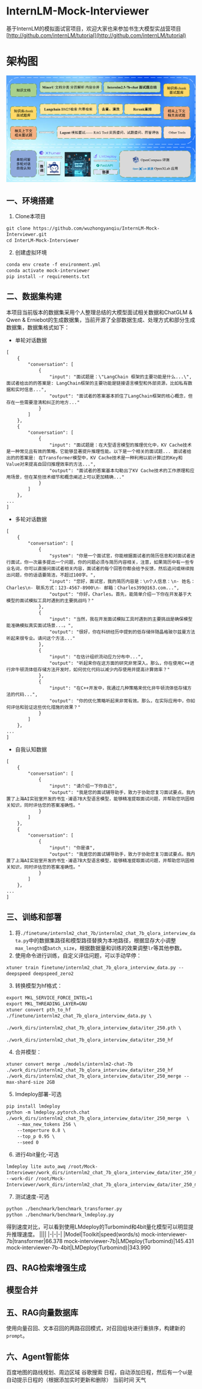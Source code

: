 # InternLM-Mock-Interviewer
基于InternLM的模拟面试官项目，欢迎大家也来参加书生大模型实战营项目[http://github.com/internLM/tutorial](http://github.com/internLM/tutorial)

# 架构图
![架构图](./assets/architecture_diagram.png)

## 一、环境搭建
1. Clone本项目
```
git clone https://github.com/wuzhongyanqiu/InternLM-Mock-Interviewer.git
cd InterLM-Mock-Interviewer
```
2. 创建虚拟环境
```
conda env create -f environment.yml
conda activate mock-interviewer
pip install -r requirements.txt
```
## 二、数据集构建
本项目当前版本的数据集采用个人整理总结的大模型面试相关数据和ChatGLM & Qwen & Erniebot的生成数据集，当前开源了全部数据生成、处理方式和部分生成数据集，数据集格式如下：
- 单轮对话数据
```
[
    {
        "conversation": [
            {
                "input": "面试题是：\"LangChain 框架的主要功能是什么...\", 面试者给出的的答案是: LangChain框架的主要功能是链接语言模型和外部资源，比如私有数据和实时信息...",
                "output": "面试者的答案基本抓住了LangChain框架的核心概念，但存在一些需要澄清和纠正的地方..."
            }
        ]
    },
    {
        "conversation": [
            {
                "input": "面试题是：在大型语言模型的推理优化中，KV Cache技术是一种常见且有效的策略，它能够显著提升推理性能。以下是一个相关的面试题... 面试者给出的的答案是: 在Transformer模型中，KV Cache技术是一种利用以前计算过的Key和Value对来提高自回归推理效率的方法...",
                "output": "面试者的答案基本勾勒出了KV Cache技术的工作原理和应用场景，但在某些技术细节和概念阐述上可以更加精确..."
            }
        ]
    },
...
]
```
- 多轮对话数据
```
[
    {
        "conversation": [
            {
                "system": "你是一个面试官，你能根据面试者的简历信息和对面试者进行面试，你一次最多提出一个问题，你的问题必须与简历内容相关，注意，如果简历中有一些专业名词，你可以直接问面试者相关内容，面试者的每个回答你都会给予反馈，然后追问或继续抛出问题，你的话语要简洁，不超过100字。",
                "input": "您好，面试官，我的简历内容是：\n个人信息：\n- 姓名：Charles\n- 联系方式：123-4567-8900\n- 邮箱：Charles399@163.com...",
                "output": "你好，Charles。首先，能简单介绍一下你在开发基于大模型的面试模拟工具时遇到的主要挑战吗？"
            },
            {
                "input": "当然，我在开发面试模拟工具时遇到的主要挑战是确保模型能准确模拟真实面试场景...。",
                "output": "很好，你在科研经历中提到的低存储伴随晶格玻尔兹曼方法听起来很专业。请问这个方法..."
            },
            {
                "input": "在估计组织流动应力分布中...",
                "output": "听起来你在这方面的研究非常深入。那么，你在使用C++进行非牛顿流体低存储方法开发时，如何优化代码以减少内存使用并提高计算效率？"
            },
            {
                "input": "在C++开发中，我通过几种策略来优化非牛顿流体低存储方法的代码...",
                "output": "你的优化策略听起来非常有效。那么，在实际应用中，你如何评估和验证这些优化措施的效果？"
            }
        ]
    },
...
]
```
- 自我认知数据
```
[
    {
        "conversation": [
            {
                "input": "请介绍一下你自己",
                "output": "我是您的面试辅导助手，致力于协助您复习面试要点。我内置了上海AI实验室开发的书生·浦语7B大型语言模型，能够精准提取面试问题，并帮助您巩固相关知识，同时评估您的答案准确性。"
            }
        ]
    },
    {
        "conversation": [
            {
                "input": "你是谁",
                "output": "我是您的面试辅导助手，致力于协助您复习面试要点。我内置了上海AI实验室开发的书生·浦语7B大型语言模型，能够精准提取面试问题，并帮助您巩固相关知识，同时评估您的答案准确性。"
            }
        ]
    },
...
]
```
## 三、训练和部署
1. 将`./finetune/internlm2_chat_7b/internlm2_chat_7b_qlora_interview_data.py`中的数据集路径和模型路径替换为本地路径，根据显存大小调整`max_length`或`batch_size`，根据数据量和训练的效果调整`lr`等其他参数。
2. 使用命令进行训练，自定义评估问题，可以手动早停：
```
xtuner train finetune/internlm2_chat_7b_qlora_interview_data.py --deepspeed deepspeed_zero2
```
3. 转换模型为hf格式：
```
export MKL_SERVICE_FORCE_INTEL=1
export MKL_THREADING_LAYER=GNU
xtuner convert pth_to_hf ./finetune/internlm2_chat_7b_qlora_interview_data.py \
                         ./work_dirs/internlm2_chat_7b_qlora_interview_data/iter_250.pth \
                         ./work_dirs/internlm2_chat_7b_qlora_interview_data/iter_250_hf
```
4. 合并模型：
```
xtuner convert merge ./models/internlm2-chat-7b ./work_dirs/internlm2_chat_7b_qlora_interview_data/iter_250_hf ./work_dirs/internlm2_chat_7b_qlora_interview_data/iter_250_merge --max-shard-size 2GB
```
5. Imdeploy部署-可选
```
pip install lmdeploy
python -m lmdeploy.pytorch.chat ./work_dirs/internlm2_chat_7b_qlora_interview_data/iter_250_merge  \
    --max_new_tokens 256 \
    --temperture 0.8 \
    --top_p 0.95 \
    --seed 0
```
6. 进行4bit量化-可选
```
lmdeploy lite auto_awq /root/Mock-Interviewer/work_dirs/internlm2_chat_7b_qlora_interview_data/iter_250_merge --work-dir /root/Mock-Interviewer/work_dirs/internlm2_chat_7b_qlora_interview_data/iter_250_merge_4bit
```
7. 测试速度-可选
```
python ./benchmark/benchmark_transformer.py
python ./benchmark/benchmark_lmdeploy.py 
```
得到速度对比，可以看到使用LMdeploy的Turbomind和4bit量化模型可以明显提升推理速度。
||||
|-|-|-|
|Model|Toolkit|speed(words/s)
mock-interviewer-7b|transformer|66.378
mock-interviewer-7b|LMDeploy(Turbomind)|145.431
mock-interviewer-7b-4bit|LMDeploy(Turbomind)|343.990


## 四、RAG检索增强生成

## 模型合并
## 五、RAG向量数据库
使用向量召回、文本召回的两路召回模式，对召回组块进行重排序，构建新的`prompt`。
## 六、Agent智能体
百度地图的路线规划、周边区域
谷歌搜索
日程，自动添加日程，然后有一个ui是自动提示日程的（根据添加实时更新和删除）
当前时间
天气
